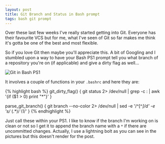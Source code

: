 ```yaml
---
layout: post
title: Git Branch and Status in Bash prompt
tags: bash git prompt
---
```

Over these last few weeks I've really started getting into Git. Everyone has
their favourite VCS but for me, what I've seen of Git so far makes me think
it's gotta be one of the best and most flexible.

So if you love Git then maybe you'll appreciate this. A bit of Googling and I
stumbled upon a way to have your Bash PS1 prompt tell you what branch of a
repository you're on (if applicable) and give a dirty flag as well...

![](http://static.tumblr.com/tsta8sv/kbJlr585o/gitps1.png "Git in Bash PS1")

It involves a couple of functions in your `.bashrc` and here they are:

{% highlight bash %}
git_dirty_flag() {
  git status 2> /dev/null | grep -c : | awk '{if ($1 > 0) print "*"}'
}

parse_git_branch() {
  git branch --no-color 2> /dev/null | sed -e '/^[^*]/d' -e 's/* \(.*\)/ \1/'
}
{% endhighlight %}

Just call these within your PS1. I like to know if the branch I'm working on is
clean or not so I get it to append the branch name with a `*` if there are
uncommitted changes. Actually, I use a lightning bolt as you can see in the
pictures but this doesn't render for the post.


